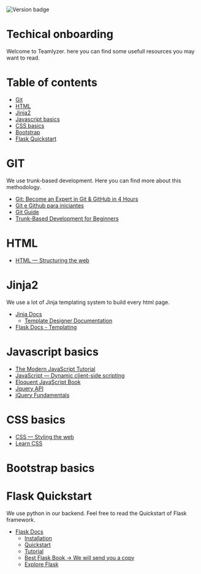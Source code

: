 ![Version badge](https://img.shields.io/badge/Version-1.0.0-blue.svg?maxAge=2592000)

**Techical onboarding**
=======================

Welcome to Teamlyzer. here you can find some usefull resources you may want to read.

Table of contents
=================

  * [Git](#git) 
  * [HTML](#html) 
  * [Jinja2](#jinja2)
  * [Javascript basics](#javascript-basics)
  * [CSS basics](#css-basics)
  * [Bootstrap](#bootstrap)
  * [Flask Quickstart](#flask-quickstart)

**GIT**
=======
We use trunk-based development. Here you can find more about this methodology.

- [Git: Become an Expert in Git & GitHub in 4 Hours](https://www.udemy.com/course/git-expert-4-hours/)
- [Git e Github para iniciantes](https://www.udemy.com/course/git-e-github-para-iniciantes/)
- [Git Guide](https://github.com/git-guides)
- [Trunk-Based Development for Beginners](https://www.nebulaworks.com/insights/posts/trunk-based-development-for-beginners)

**HTML**
========
- [HTML — Structuring the web](https://developer.mozilla.org/en-US/docs/Learn/HTML)

**Jinja2**
===========

We use a lot of Jinja templating system to build every html page. 

- [Jinja Docs](https://jinja.palletsprojects.com/en/3.1.x/)
    - [Template Designer Documentation](https://jinja.palletsprojects.com/en/3.1.x/templates/)
- [Flask Docs - Templating](https://flask.palletsprojects.com/en/2.1.x/templating/)

**Javascript basics**
=====================
- [The Modern JavaScript Tutorial](https://javascript.info/)
- [JavaScript — Dynamic client-side scripting](https://developer.mozilla.org/en-US/docs/Learn/JavaScript)
- [Eloquent JavaScript Book](https://eloquentjavascript.net/)
- [Jquery API](https://api.jquery.com/)
- [jQuery Fundamentals](http://jqfundamentals.com/) 

**CSS basics**
==============
- [CSS — Styling the web](https://developer.mozilla.org/en-US/docs/Learn/CSS)
- [Learn CSS](https://web.dev/learn/css/)

**Bootstrap basics**
==============


**Flask Quickstart**
====================

We use python in our backend. Feel free to read the Quickstart of Flask framework.

- [Flask Docs](https://flask.palletsprojects.com/en/2.1.x/)
    - [Installation](https://flask.palletsprojects.com/en/2.1.x/installation/)
    - [Quickstart](https://flask.palletsprojects.com/en/2.1.x/quickstart/)
    - [Tutorial](https://blog.miguelgrinberg.com/post/the-flask-mega-tutorial-part-i-hello-world)
    - [Best Flask Book -> We will send you a copy](https://www.amazon.com/Flask-Web-Development-Developing-Applications/dp/1491991739)
    - [Explore Flask](http://exploreflask.com/en/latest/)
    
